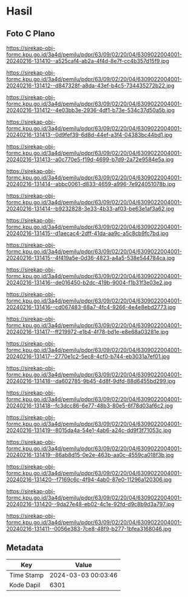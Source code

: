 # Hasil

## Foto C Plano

https://sirekap-obj-formc.kpu.go.id/3a4d/pemilu/pdpr/63/09/02/20/04/6309022004001-20240216-131410--a525caf4-ab2a-4f4d-8e7f-cc4b357d15f9.jpg

https://sirekap-obj-formc.kpu.go.id/3a4d/pemilu/pdpr/63/09/02/20/04/6309022004001-20240216-131412--d847328f-a8da-43ef-b4c5-734435272b22.jpg

https://sirekap-obj-formc.kpu.go.id/3a4d/pemilu/pdpr/63/09/02/20/04/6309022004001-20240216-131412--4e03bb3e-2936-4df1-b73e-534c37d50a5b.jpg

https://sirekap-obj-formc.kpu.go.id/3a4d/pemilu/pdpr/63/09/02/20/04/6309022004001-20240216-131413--0d9fef39-6d8d-44ef-a3f4-04383bc44bd1.jpg

https://sirekap-obj-formc.kpu.go.id/3a4d/pemilu/pdpr/63/09/02/20/04/6309022004001-20240216-131413--a0c770e5-f19d-4699-b7d9-2a72e9584e5a.jpg

https://sirekap-obj-formc.kpu.go.id/3a4d/pemilu/pdpr/63/09/02/20/04/6309022004001-20240216-131414--abbc0061-d833-4659-a996-7e924051078b.jpg

https://sirekap-obj-formc.kpu.go.id/3a4d/pemilu/pdpr/63/09/02/20/04/6309022004001-20240216-131414--b9232828-3e33-4b33-af03-be63e1af3a62.jpg

https://sirekap-obj-formc.kpu.go.id/3a4d/pemilu/pdpr/63/09/02/20/04/6309022004001-20240216-131415--d1aecac4-2dff-41da-aa9c-a5c8cb9fc7bd.jpg

https://sirekap-obj-formc.kpu.go.id/3a4d/pemilu/pdpr/63/09/02/20/04/6309022004001-20240216-131415--4f419a5e-0d36-4823-a4a5-538e544784ca.jpg

https://sirekap-obj-formc.kpu.go.id/3a4d/pemilu/pdpr/63/09/02/20/04/6309022004001-20240216-131416--de016450-b2dc-419b-9004-f1b31f3e03e2.jpg

https://sirekap-obj-formc.kpu.go.id/3a4d/pemilu/pdpr/63/09/02/20/04/6309022004001-20240216-131416--cd067483-68a7-4fc4-9266-4e4e8ebd2773.jpg

https://sirekap-obj-formc.kpu.go.id/3a4d/pemilu/pdpr/63/09/02/20/04/6309022004001-20240216-131417--ff219972-e1b4-4f78-bd1e-e8e68a03281e.jpg

https://sirekap-obj-formc.kpu.go.id/3a4d/pemilu/pdpr/63/09/02/20/04/6309022004001-20240216-131417--2770e1c2-5ec8-4cf0-b744-eb3031a7ef01.jpg

https://sirekap-obj-formc.kpu.go.id/3a4d/pemilu/pdpr/63/09/02/20/04/6309022004001-20240216-131418--da602785-9b45-4d8f-9dfd-88d6455bd299.jpg

https://sirekap-obj-formc.kpu.go.id/3a4d/pemilu/pdpr/63/09/02/20/04/6309022004001-20240216-131418--fc3dcc86-6e77-48b3-80e5-6f78d03af6c2.jpg

https://sirekap-obj-formc.kpu.go.id/3a4d/pemilu/pdpr/63/09/02/20/04/6309022004001-20240216-131419--8015da4a-54e1-4ab6-a24c-dd9f3f71053c.jpg

https://sirekap-obj-formc.kpu.go.id/3a4d/pemilu/pdpr/63/09/02/20/04/6309022004001-20240216-131419--86ab8d15-0e2e-463b-aa0c-4559ca018f3b.jpg

https://sirekap-obj-formc.kpu.go.id/3a4d/pemilu/pdpr/63/09/02/20/04/6309022004001-20240216-131420--f7169c6c-4f94-4ab0-87e0-11296a120306.jpg

https://sirekap-obj-formc.kpu.go.id/3a4d/pemilu/pdpr/63/09/02/20/04/6309022004001-20240216-131420--9da27e48-eb02-4c1e-92fd-d9c8b9d3a797.jpg

https://sirekap-obj-formc.kpu.go.id/3a4d/pemilu/pdpr/63/09/02/20/04/6309022004001-20240216-131411--0056e383-7ce8-48f9-b277-1bfea3168046.jpg


## Metadata

| Key        | Value               |
| ---------- | ------------------- |
| Time Stamp | 2024-03-03 00:03:46 |
| Kode Dapil | 6301                |



